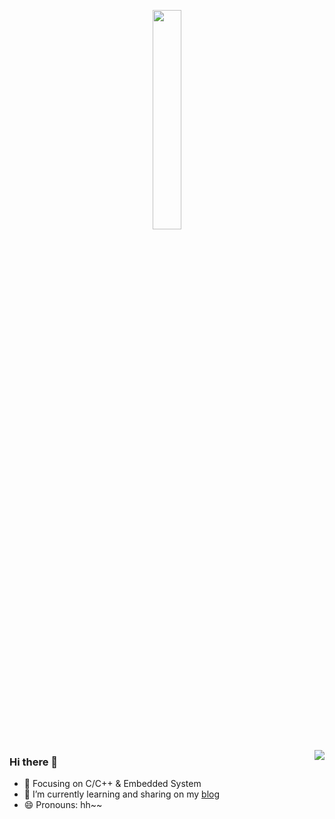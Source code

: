 <p align="center">
  <img src="https://cdn.jsdelivr.net/gh/jasonkayzk/jasonkayzk@master/hello-world.gif" width="30%">
</p>

<img align="right" src="https://github-readme-stats.vercel.app/api?username=yuanheci&show_icons=true&icon_color=ff6781&bg_color=ffffff&hide_title=true" />


### Hi there 👋
- :orange_book: Focusing on C/C++ & Embedded System
- 🌱 I’m currently learning and sharing on my [blog](https://yuanheci.top/)
- 😄 Pronouns: hh~~

